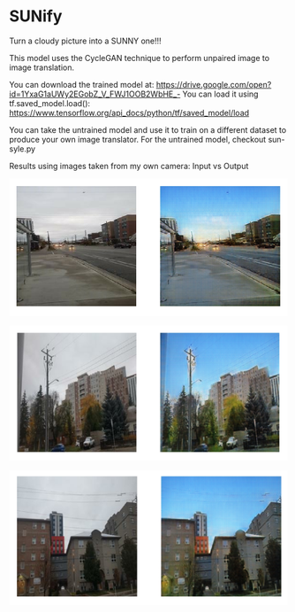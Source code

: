 # SUNify

Turn a cloudy picture into a SUNNY one!!!

This model uses the CycleGAN technique to perform unpaired image to image translation.

You can download the trained model at: https://drive.google.com/open?id=1YxaG1aUWy2EGobZ_V_FWJ1OOB2WbHE_-
You can load it using tf.saved_model.load(): https://www.tensorflow.org/api_docs/python/tf/saved_model/load

You can take the untrained model and use it to train on a different dataset to produce your own image translator. For the untrained model, checkout sun-syle.py

Results using images taken from my own camera:
Input vs Output

![example 1](examples/ex1.png)

![example 2](./examples/ex2.png)

![example 3](./examples/ex3.png)
